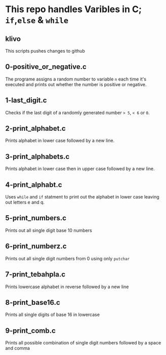 # This repo handles Varibles in C; `if`,`else` & `while`

## klivo
This scripts pushes changes to github

## 0-positive_or_negative.c
The programe assigns a random number to variable `n` each time it's executed and prints out whether the number is positive or negative.

## 1-last_digit.c
Checks if the last digit of a randomly generated number `> 5`, `< 6` or `0`.

## 2-print_alphabet.c
Prints alphabet in lower case followed by a new line.

## 3-print_alphabets.c
Prints alphabet in lower case then in upper case followed by a new line.

## 4-print_alphabt.c
Uses `while` and `if` statment to print out the alphabet in lower case leaving out letters e and q.

## 5-print_numbers.c
Prints out all single digit base 10 numbers

## 6-print_numberz.c
Prints out all single digit numbers from 0 using only `putchar`

## 7-print_tebahpla.c
Prints lowercase alphabet in reverse followed by a new line

## 8-print_base16.c
Prints all single digits of base 16 in lowercase

## 9-print_comb.c
Prints all possible combination of single digit numbers followed by a space and comma
